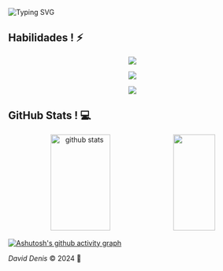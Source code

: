 ![Typing SVG](https://readme-typing-svg.herokuapp.com/?color=ffffff&size=33&center=true&vCenter=true&width=1000&lines=Hello+guys!+My+name+is+David+Denis;I'm+from+Brazil;I'm+Full-Stack+Developer;I'm+Full-Stack+JavaScript+Next.js+and+React.js+Developer)


## Habilidades ! ⚡

<p align="center">
  <a href="https://skillicons.dev">
    <img src="https://skillicons.dev/icons?i=py,js,html,css,react,vue" />
  </a>
</p>
<p align="center">
  <a href="https://skillicons.dev">
    <img src="https://skillicons.dev/icons?i=mysql,firebase,nodejs,postman,flask,express" />
  </a>
</p>
<p align="center">
  <a href="https://skillicons.dev">
    <img src="https://skillicons.dev/icons?i=vscode,figma" />
  </a>
</p>


## GitHub Stats ! 💻

<div align="center">  
  <img width="49%" height="195px" src="https://github-readme-stats.vercel.app/api?username=davidenisDEV&show_icons=true&count_private=true&hide_border=true&title_color=ffffff&icon_color=ffffff&text_color=ffffff&bg_color=0d1117" alt="github stats" /> 
  <img width="41%" height="195px" src="https://github-readme-stats.vercel.app/api/top-langs/?username=davidenisDEV&layout=compact&hide_border=true&title_color=ffffff&text_color=ffffff&bg_color=0d1117" />
</div>

[![Ashutosh's github activity graph](https://github-readme-activity-graph.vercel.app/graph?username=davidenisDEV&theme=high-contrast)](https://github.com/ashutosh00710/github-readme-activity-graph)


*David Denis* © 2024 🌱
